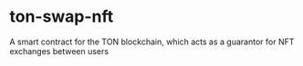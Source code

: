 # ton-swap-nft
A smart contract for the TON blockchain, which acts as a guarantor for NFT exchanges between users
